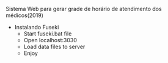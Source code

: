 Sistema Web para gerar grade de horário de atendimento dos médicos(2019)

* Instalando Fuseki
  * Start fuseki.bat file
  * Open localhost:3030
  * Load data files to server
  * Enjoy
